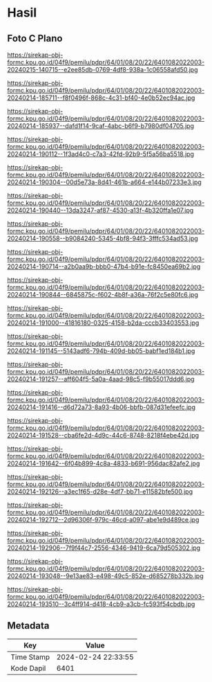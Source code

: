 # Hasil

## Foto C Plano

https://sirekap-obj-formc.kpu.go.id/04f9/pemilu/pdpr/64/01/08/20/22/6401082022003-20240215-140715--e2ee85db-0769-4df8-938a-1c06558afd50.jpg

https://sirekap-obj-formc.kpu.go.id/04f9/pemilu/pdpr/64/01/08/20/22/6401082022003-20240214-185711--f8f0496f-868c-4c31-bf40-4e0b52ec94ac.jpg

https://sirekap-obj-formc.kpu.go.id/04f9/pemilu/pdpr/64/01/08/20/22/6401082022003-20240214-185937--dafd1f14-9caf-4abc-b6f9-b7980df04705.jpg

https://sirekap-obj-formc.kpu.go.id/04f9/pemilu/pdpr/64/01/08/20/22/6401082022003-20240214-190112--1f3ad4c0-c7a3-42fd-92b9-5f5a56ba5518.jpg

https://sirekap-obj-formc.kpu.go.id/04f9/pemilu/pdpr/64/01/08/20/22/6401082022003-20240214-190304--00d5e73a-8d41-461b-a664-e144b07233e3.jpg

https://sirekap-obj-formc.kpu.go.id/04f9/pemilu/pdpr/64/01/08/20/22/6401082022003-20240214-190440--13da3247-af87-4530-a13f-4b320ffa1e07.jpg

https://sirekap-obj-formc.kpu.go.id/04f9/pemilu/pdpr/64/01/08/20/22/6401082022003-20240214-190558--b9084240-5345-4bf8-94f3-3fffc534ad53.jpg

https://sirekap-obj-formc.kpu.go.id/04f9/pemilu/pdpr/64/01/08/20/22/6401082022003-20240214-190714--a2b0aa9b-bbb0-47b4-b91e-fc8450ea69b2.jpg

https://sirekap-obj-formc.kpu.go.id/04f9/pemilu/pdpr/64/01/08/20/22/6401082022003-20240214-190844--6845875c-f602-4b8f-a36a-76f2c5e80fc6.jpg

https://sirekap-obj-formc.kpu.go.id/04f9/pemilu/pdpr/64/01/08/20/22/6401082022003-20240214-191000--41816180-0325-4158-b2da-cccb33403553.jpg

https://sirekap-obj-formc.kpu.go.id/04f9/pemilu/pdpr/64/01/08/20/22/6401082022003-20240214-191145--5143adf6-794b-409d-bb05-babf1ed184b1.jpg

https://sirekap-obj-formc.kpu.go.id/04f9/pemilu/pdpr/64/01/08/20/22/6401082022003-20240214-191257--aff604f5-5a0a-4aad-98c5-f9b55017ddd6.jpg

https://sirekap-obj-formc.kpu.go.id/04f9/pemilu/pdpr/64/01/08/20/22/6401082022003-20240214-191416--d6d72a73-8a93-4b06-bbfb-087d31efeefc.jpg

https://sirekap-obj-formc.kpu.go.id/04f9/pemilu/pdpr/64/01/08/20/22/6401082022003-20240214-191528--cba6fe2d-4d9c-44c6-8748-8218f4ebe42d.jpg

https://sirekap-obj-formc.kpu.go.id/04f9/pemilu/pdpr/64/01/08/20/22/6401082022003-20240214-191642--6f04b899-4c8a-4833-b691-956dac82afe2.jpg

https://sirekap-obj-formc.kpu.go.id/04f9/pemilu/pdpr/64/01/08/20/22/6401082022003-20240214-192126--a3ec1f65-d28e-4df7-bb71-e11582bfe500.jpg

https://sirekap-obj-formc.kpu.go.id/04f9/pemilu/pdpr/64/01/08/20/22/6401082022003-20240214-192712--2d96306f-979c-46cd-a097-abe1e9d489ce.jpg

https://sirekap-obj-formc.kpu.go.id/04f9/pemilu/pdpr/64/01/08/20/22/6401082022003-20240214-192906--7f9f44c7-2556-4346-9419-6ca79d505302.jpg

https://sirekap-obj-formc.kpu.go.id/04f9/pemilu/pdpr/64/01/08/20/22/6401082022003-20240214-193048--9e13ae83-e498-49c5-852e-d685278b332b.jpg

https://sirekap-obj-formc.kpu.go.id/04f9/pemilu/pdpr/64/01/08/20/22/6401082022003-20240214-193510--3c4ff914-d418-4cb9-a3cb-fc593f54cbdb.jpg


## Metadata

| Key        | Value               |
| ---------- | ------------------- |
| Time Stamp | 2024-02-24 22:33:55 |
| Kode Dapil | 6401                |



